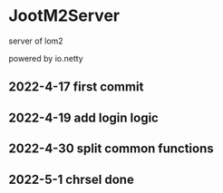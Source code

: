 # JootM2Server
server of lom2

powered by io.netty

## 2022-4-17 first commit

## 2022-4-19 add login logic

## 2022-4-30 split common functions

## 2022-5-1 chrsel done